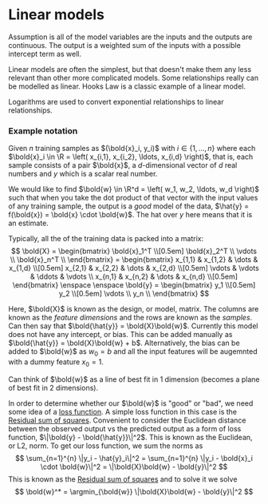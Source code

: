 # Linear models

Assumption is all of the model variables are the inputs and the outputs are
continuous. The output is a weighted sum of the inputs with a possible intercept
term as well.

Linear models are often the simplest, but that doesn't make them any less
relevant than other more complicated models. Some relationships really can be
modelled as linear. Hooks Law is a classic example of a linear model.

Logarithms are used to convert exponential relationships to linear relationships.

### Example notation

Given $n$ training samples as $(\bold{x}_i, y_i)$ with $i \in \left\{ 1, \ldots, n \right\}$
where each $\bold{x}_i \in \R = \left( x_{i,1}, x_{i_2}, \ldots, x_{i,d} \right)$,
that is, each sample consists of a pair $\bold{x}$, a $d$-dimensional vector of $d$ real
numbers and $y$ which is a scalar real number.

We would like to find $\bold{w} \in \R^d = \left( w_1, w_2, \ldots, w_d \right)$
such that when you take the dot product of that vector with the input values of
any training sample, the output is a _good_ model of the data, $\hat{y} = f(\bold{x}) = \bold{x} \cdot \bold{w}$.
The hat over $y$ here means that it is an estimate.

Typically, all the of the training data is packed into a matrix:
$$
\bold{X} = \begin{bmatrix}
\bold{x}_1^T \\[0.5em]
\bold{x}_2^T \\
\vdots \\
\bold{x}_n^T \\
\end{bmatrix} = \begin{bmatrix}
x_{1,1} & x_{1,2} & \dots & x_{1,d} \\[0.5em]
x_{2,1} & x_{2,2} & \dots & x_{2,d} \\[0.5em]
\vdots & \vdots & \ddots & \vdots \\
x_{n,1} & x_{n,2} & \dots & x_{n,d} \\[0.5em]
\end{bmatrix} \enspace \enspace \bold{y} = \begin{bmatrix}
y_1 \\[0.5em]
y_2 \\[0.5em]
\vdots \\
y_n \\
\end{bmatrix}
$$

Here, $\bold{X}$ is known as the design, or model, matrix. The columns are known
as the _feature dimensions_ and the rows are known as the *samples*. Can then
say that $\bold{\hat{y}} = \bold{X}\bold{w}$. Currently this model does not have
any intercept, or bias. This can be added manually as $\bold{\hat{y}} =
\bold{X}\bold{w} + b$. Alternatively, the bias can be added to $\bold{w}$ as
$w_0 = b$ and all the input features will be augemnted with a dummy feature $x_0 = 1$.

Can think of $\bold{w}$ as a line of best fit in 1 dimension (becomes a plane of
best fit in 2 dimensions).

In order to determine whether our $\bold{w}$ is "good" or "bad", we need some
idea of a [loss function](202210061216). A simple loss function in this case is
the [Residual sum of squares](202210111531). Convenient to consider the Euclidean
distance between the observed output vs the predicted output as a form of loss
function, $\|\bold{y} - \bold{\hat{y}}\|^2$. This is known as the Euclidean, or
L2, norm. To get our loss function, we sum the norms as 
$$
\sum_{n=1}^{n} \|y_i - \hat{y}_i\|^2 = \sum_{n=1}^{n} \|y_i - \bold{x}_i \cdot
\bold{w}\|^2 = \|\bold{X}\bold{w} - \bold{y}\|^2
$$
This is known as the [Residual sum of squares](202210111531) and to solve it we
solve 
$$
\bold{w}^* = \argmin_{\bold{w}} \|\bold{X}\bold{w} - \bold{y}\|^2
$$
